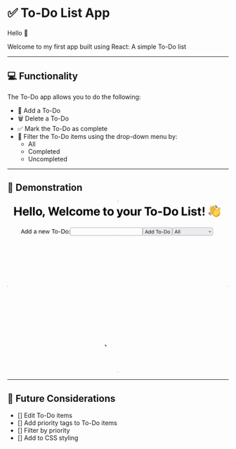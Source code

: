 # ✅ To-Do List App

Hello 👋

Welcome to my first app built using React: A simple To-Do list

---

## 💻 Functionality

The To-Do app allows you to do the following:

- 📝 Add a To-Do
- 🗑️ Delete a To-Do
- ✅ Mark the To-Do as complete
- 🚦 Filter the To-Do items using the drop-down menu by:
  - All
  - Completed
  - Uncompleted

---

## 👀 Demonstration

![To-do list demo](./todo_demo.gif)

---

## 🤔 Future Considerations

- [] Edit To-Do items
- [] Add priority tags to To-Do items
- [] Filter by priority
- [] Add to CSS styling
